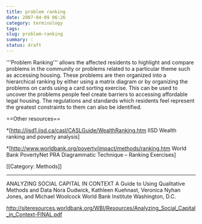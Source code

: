 ```yaml
---
title: problem ranking
date: 2007-04-09 06:26
category: terminology
tags:
slug: problem-ranking
summary: :
status: draft
---
```




'''Problem Ranking''' allows the affected residents to highlight and compare problems in the community or problems related to a particular theme such as accessing housing. These problems are then organized into a hierarchical ranking by either using a matrix diagram or by organizing the problems on cards using a card sorting exercise. This can be used to uncover the problems people feel create barriers to accessing affordable legal housing. The regulations and standards which residents feel represent the greatest constraints to them can also be identified.

==Other resources==

*[http://iisd1.iisd.ca/casl/CASLGuide/WealthRanking.htm IISD Wealth ranking and poverty analysis]

*[http://www.worldbank.org/poverty/impact/methods/ranking.htm World Bank PovertyNet PRA Diagrammatic Technique – Ranking Exercises]

[[Category: Methods]]

---

ANALYZING SOCIAL CAPITAL IN CONTEXT
A Guide to Using Qualitative Methods and Data
Nora Dudwick, Kathleen Kuehnast, Veronica Nyhan Jones, and Michael Woolcock
World Bank Institute
Washington, D.C.

http://siteresources.worldbank.org/WBI/Resources/Analyzing_Social_Capital_in_Context-FINAL.pdf
